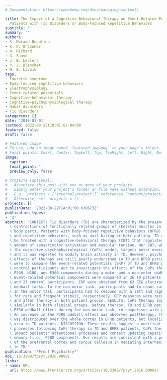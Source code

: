 ```yaml
---
# Documentation: https://wowchemy.com/docs/managing-content/

title: The Impact of a Cognitive-Behavioral Therapy on Event-Related Potentials in
  Patients with Tic Disorders or Body-Focused Repetitive Behaviors
subtitle: ''
summary: ''
authors:
- S. Morand-Beaulieu
- K. P. O'Connor
- M. Richard
- G. Sauvé
- J. B. Leclerc
- P. J. Blanchet
- M. E. Lavoie
tags:
- Tourette syndrome
- Body-focused repetitive behaviors
- Electrophysiology
- Event-related potentials
- Cognitive–behavioral therapy
- Cognitive–psychophysiological therapy
- Habit disorders
- Tic disorders
categories: []
date: '2016-01-01'
lastmod: 2022-08-22T10:01:02-04:00
featured: false
draft: false

# Featured image
# To use, add an image named `featured.jpg/png` to your page's folder.
# Focal points: Smart, Center, TopLeft, Top, TopRight, Left, Right, BottomLeft, Bottom, BottomRight.
image:
  caption: ''
  focal_point: ''
  preview_only: false

# Projects (optional).
#   Associate this post with one or more of your projects.
#   Simply enter your project's folder or file name without extension.
#   E.g. `projects = ["internal-project"]` references `content/project/deep-learning/index.md`.
#   Otherwise, set `projects = []`.
projects: []
publishDate: '2022-08-22T14:01:00.638673Z'
publication_types:
- '2'
abstract: "CONTEXT: Tic disorders (TD) are characterized by the presence of non-voluntary\
  \ contractions of functionally related groups of skeletal muscles in one or multiple\
  \ body parts. Patients with body-focused repetitive behaviors (BFRB) present frequent\
  \ and repetitive behaviors, such as nail biting or hair pulling. TD and BFRB can\
  \ be treated with a cognitive-behavioral therapy (CBT) that regulates the excessive\
  \ amount of sensorimotor activation and muscular tension. Our CBT, which is called\
  \ the cognitive-psychophysiological (CoPs) model, targets motor execution and inhibition,\
  \ and it was reported to modify brain activity in TD. However, psychophysiological\
  \ effects of therapy are still poorly understood in TD and BFRB patients. Our goals\
  \ were to compare the event-related potentials (ERP) of TD and BFRB patients to\
  \ control participants and to investigate the effects of the CoPs therapy on the\
  \ P200, N200, and P300 components during a motor and a non-motor oddball task. METHOD:\
  \ Event-related potential components were compared in 26 TD patients, 27 BFRB patients,\
  \ and 27 control participants. ERP were obtained from 63 EEG electrodes during two\
  \ oddball tasks. In the non-motor task, participants had to count rare stimuli.\
  \ In the motor task, participants had to respond with a left and right button press\
  \ for rare and frequent stimuli, respectively. ERP measures were recorded before\
  \ and after therapy in both patient groups. RESULTS: CoPs therapy improved symptoms\
  \ similarly in both clinical groups. Before therapy, TD and BFRB patients had reduced\
  \ P300 oddball effect during the non-motor task, in comparison with controls participants.\
  \ An increase in the P300 oddball effect was observed posttherapy. This increase\
  \ was distributed over the whole cortex in BFRB patients, but localized in the parietal\
  \ area in TD patients. DISCUSSION: These results suggest a modification of neural\
  \ processes following CoPs therapy in TD and BFRB patients. CoPs therapy seems to\
  \ impact patients' attentional processes and context updating capacities in working\
  \ memory (i.e., P300 component). Our results are consistent with a possible role\
  \ of the prefrontal cortex and corpus callosum in mediating interhemispheric interference\
  \ in TD."
publication: '*Front Psychiatry*'
doi: 10.3389/fpsyt.2016.00081
links:
- name: URL
  url: https://www.frontiersin.org/articles/10.3389/fpsyt.2016.00081/
---
```

